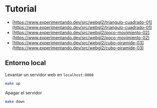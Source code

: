 # Tutorial

- [https://www.experimentando.dev/src/webgl2/triangulo-cuadrado-01](https://www.experimentando.dev/src/webgl2/triangulo-cuadrado-01)
- [https://www.experimentando.dev/src/webgl2/poco-movimiento-02](https://www.experimentando.dev/src/webgl2/poco-movimiento-02)
- [https://www.experimentando.dev/src/webgl2/cubo-piramide-03](https://www.experimentando.dev/src/webgl2/cubo-piramide-03)

## Entorno local
Levantar un servidor web en `localhost:8080`
```bash
make up
```
Apagar el servidor
```bash
make down
```
